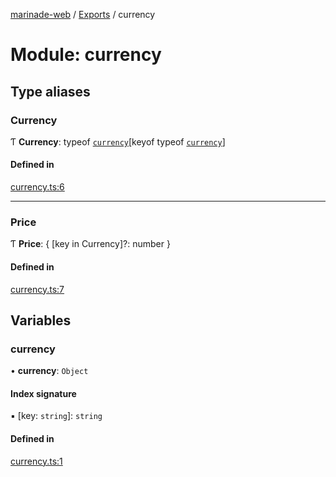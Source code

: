 [marinade-web](../README.md) / [Exports](../modules.md) / currency

# Module: currency

## Type aliases

### Currency

Ƭ **Currency**: typeof [`currency`](currency.md#currency)[keyof typeof [`currency`](currency.md#currency)]

#### Defined in

[currency.ts:6](https://github.com/marinade-finance/marinade-web/blob/e32749b/src/services/domain/currency.ts#L6)

___

### Price

Ƭ **Price**: { [key in Currency]?: number }

#### Defined in

[currency.ts:7](https://github.com/marinade-finance/marinade-web/blob/e32749b/src/services/domain/currency.ts#L7)

## Variables

### currency

• **currency**: `Object`

#### Index signature

▪ [key: `string`]: `string`

#### Defined in

[currency.ts:1](https://github.com/marinade-finance/marinade-web/blob/e32749b/src/services/domain/currency.ts#L1)
